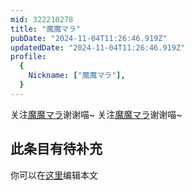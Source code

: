 ```yaml
---
mid: 322210278
title: "魔魔マラ"
pubDate: "2024-11-04T11:26:46.919Z"
updatedDate: "2024-11-04T11:26:46.919Z"
profile:
  {
    Nickname: ["魔魔マラ"],
  }
---
```


关注[魔魔マラ](https://space.bilibili.com/322210278)谢谢喵~ 关注[魔魔マラ](https://space.bilibili.com/322210278)谢谢喵~

## 此条目有待补充
你可以在[这里](https://github.com/Yuhanawa/VTuber.ICU-Content/edit/master/v/魔魔マラ/index.md)编辑本文
